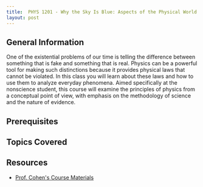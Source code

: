```yaml
---
title:  PHYS 1201 - Why the Sky Is Blue: Aspects of the Physical World
layout: post
---
```


<link rel="stylesheet" href="/main.css">

## General Information
One of the existential problems of our time is telling the difference between something that is fake and something that is real. Physics can be a powerful tool for making such distinctions because it provides physical laws that cannot be violated. In this class you will learn about these laws and how to use them to analyze everyday phenomena. Aimed specifically at the nonscience student, this course will examine the principles of physics from a conceptual point of view, with emphasis on the methodology of science and the nature of evidence.

## Prerequisites

## Topics Covered

## Resources
- [Prof. Cohen's Course Materials](https://cohengroup.lassp.cornell.edu/courses/2019/physics-1201)